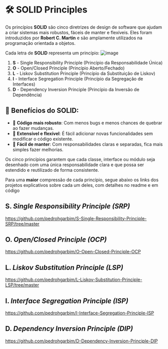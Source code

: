 # 🛠️ SOLID Principles

Os princípios **SOLID** são cinco diretrizes de design de software que ajudam a criar sistemas mais robustos, fáceis de manter e flexíveis. Eles foram introduzidos por **Robert C. Martin** e são amplamente utilizados na programação orientada a objetos.

Cada letra de **SOLID** representa um princípio:
![image](https://github.com/user-attachments/assets/d5924c36-180f-45c5-a5d1-688c1ac8c444)


1. **S** - Single Responsibility Principle (Princípio da Responsabilidade Única)
2. **O** - Open/Closed Principle (Princípio Aberto/Fechado)
3. **L** - Liskov Substitution Principle (Princípio da Substituição de Liskov)
4. **I** - Interface Segregation Principle (Princípio da Segregação de Interfaces)
5. **D** - Dependency Inversion Principle (Princípio da Inversão de Dependência)

## 🌟 Benefícios do SOLID:
- 💪 **Código mais robusto**: Com menos bugs e menos chances de quebrar ao fazer mudanças.
- 🧩 **Extensível e flexível**: É fácil adicionar novas funcionalidades sem modificar o código existente.
- 🚀 **Fácil de manter**: Com responsabilidades claras e separadas, fica mais simples fazer melhorias.

Os cinco princípios garantem que cada classe, interface ou módulo seja desenhado com uma única responsabilidade clara e que possa ser estendido e reutilizado de forma consistente.

Para uma **maior** compressão de cada princípio, segue abaixo os links dos projetos explicativos sobre cada um deles, com detalhes no readme e em código 

##  S. *Single Responsibility Principle (SRP)*
https://github.com/pedrohgarbim/S-Single-Responsibility-Principle-SRP/tree/master
##  O. *Open/Closed Principle (OCP)*
https://github.com/pedrohgarbim/O-Open-Closed-Principle-OCP
##  L. *Liskov Substitution Principle (LSP)*
https://github.com/pedrohgarbim/L-Liskov-Substitution-Principle-LSP/tree/master
##  I. *Interface Segregation Principle (ISP)*
https://github.com/pedrohgarbim/I-Interface-Segregation-Principle-ISP
##  D. *Dependency Inversion Principle (DIP)*
https://github.com/pedrohgarbim/D-Dependency-Inversion-Principle-DIP
